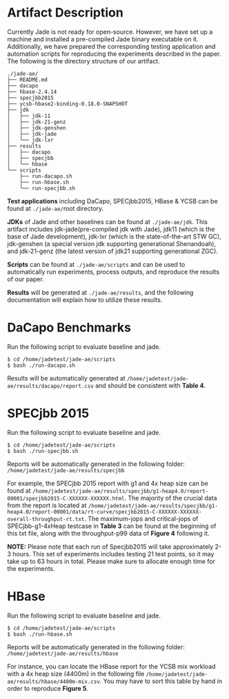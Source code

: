 # Artifact Description
Currently Jade is not ready for open-source. However, we have set up a machine and installed a pre-compiled Jade binary executable on it. Additionally, we have prepared the corresponding testing application and automation scripts for reproducing the experiments described in the paper. The following is the directory structure of our artifact.
```
./jade-ae/
├── README.md
├── dacapo
├── hbase-2.4.14
├── specjbb2015
├── ycsb-hbase2-binding-0.18.0-SNAPSHOT
├── jdk
│   ├── jdk-11
│   ├── jdk-21-genz
│   ├── jdk-genshen
│   ├── jdk-jade
│   └── jdk-lxr
├── results
│   ├── dacapo
│   ├── specjbb
│   └── hbase
└── scripts
    ├── run-dacapo.sh
    ├── run-hbase.sh
    └── run-specjbb.sh
```
**Test applications** including DaCapo, SPECjbb2015, HBase & YCSB can be found at `./jade-ae/`root directory.

**JDKs** of Jade and other baselines can be found at `./jade-ae/jdk`. This artifact includes jdk-jade(pre-compiled jdk with Jade), jdk11 (which is the base of Jade development), jdk-lxr (which is the state-of-the-art STW GC), jdk-genshen (a special version jdk supporting generational Shenandoah), and jdk-21-genz (the latest version of jdk21 supporting generational ZGC).

**Scripts** can be found at `./jade-ae/scripts` and can be used to automatically run experiments, process outputs, and reproduce the results of our paper.

**Results** will be generated at `./jade-ae/results`, and the following documentation will explain how to utilize these results.


# DaCapo Benchmarks
Run the following script to evaluate baseline and jade.
```
$ cd /home/jadetest/jade-ae/scripts
$ bash ./run-dacapo.sh
```
Results will be automatically generated at `/home/jadetest/jade-ae/results/dacapo/report.csv` and should be consistent with **Table 4**.
# SPECjbb 2015
Run the following script to evaluate baseline and jade.
```
$ cd /home/jadetest/jade-ae/scripts
$ bash ./run-specjbb.sh
```
Reports will be automatically generated in the following folder: `/home/jadetest/jade-ae/results/specjbb`

For example, the SPECjbb 2015 report with g1 and 4x heap size can be found at `/home/jadetest/jade-ae/results/specjbb/g1-heap4.0/report-00001/specjbb2015-C-XXXXXX-XXXXXX.html`. The majority of the crucial data from the report is located at `/home/jadetest/jade-ae/results/specjbb/g1-heap4.0/report-00001/data/rt-curve/specjbb2015-C-XXXXXX-XXXXXX-overall-throughput-rt.txt`. The maximum-jops and critical-jops of SPECjbb-g1-4xHeap testcase in **Table 3** can be found at the beginning of this txt file, along with the throughput-p99 data of **Figure 4** following it.

**NOTE:** Please note that each run of Specjbb2015 will take approximately 2-3 hours. This set of experiments includes testing 21 test points, so it may take up to 63 hours in total. Please make sure to allocate enough time for the experiments.


# HBase
Run the following script to evaluate baseline and jade.
```
$ cd /home/jadetest/jade-ae/scripts
$ bash ./run-hbase.sh
```
Reports will be automatically generated in the following folder: `/home/jadetest/jade-ae/results/hbase`

For instance, you can locate the HBase report for the YCSB mix workload with a 4x heap size (4400m) in the following file `/home/jadetest/jade-ae/results/hbase/4400m-mix.csv`. You may have to sort this table by hand in order to reproduce **Figure 5**.

